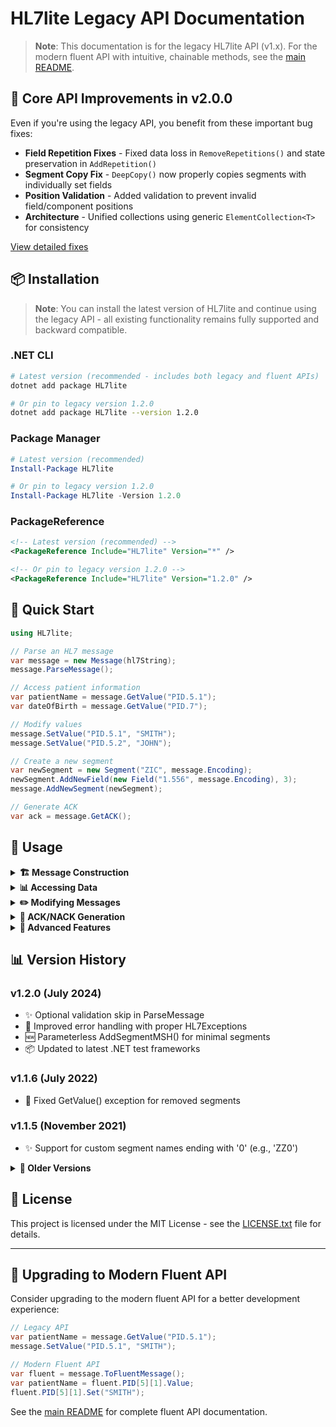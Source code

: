 # HL7lite Legacy API Documentation

> **Note**: This documentation is for the legacy HL7lite API (v1.x). For the modern fluent API with intuitive, chainable methods, see the [main README](README.md).

## 🔧 Core API Improvements in v2.0.0

Even if you're using the legacy API, you benefit from these important bug fixes:
- **Field Repetition Fixes** - Fixed data loss in `RemoveRepetitions()` and state preservation in `AddRepetition()`
- **Segment Copy Fix** - `DeepCopy()` now properly copies segments with individually set fields
- **Position Validation** - Added validation to prevent invalid field/component positions
- **Architecture** - Unified collections using generic `ElementCollection<T>` for consistency

[View detailed fixes](README.CoreFixes_v2.md)

## 📦 Installation

> **Note**: You can install the latest version of HL7lite and continue using the legacy API - all existing functionality remains fully supported and backward compatible.

### .NET CLI
```bash
# Latest version (recommended - includes both legacy and fluent APIs)
dotnet add package HL7lite

# Or pin to legacy version 1.2.0
dotnet add package HL7lite --version 1.2.0
```

### Package Manager
```powershell
# Latest version (recommended)
Install-Package HL7lite

# Or pin to legacy version 1.2.0
Install-Package HL7lite -Version 1.2.0
```

### PackageReference
```xml
<!-- Latest version (recommended) -->
<PackageReference Include="HL7lite" Version="*" />

<!-- Or pin to legacy version 1.2.0 -->
<PackageReference Include="HL7lite" Version="1.2.0" />
```

## 🏃 Quick Start

```csharp
using HL7lite;

// Parse an HL7 message
var message = new Message(hl7String);
message.ParseMessage();

// Access patient information
var patientName = message.GetValue("PID.5.1");
var dateOfBirth = message.GetValue("PID.7");

// Modify values
message.SetValue("PID.5.1", "SMITH");
message.SetValue("PID.5.2", "JOHN");

// Create a new segment
var newSegment = new Segment("ZIC", message.Encoding);
newSegment.AddNewField(new Field("1.556", message.Encoding), 3);
message.AddNewSegment(newSegment);

// Generate ACK
var ack = message.GetACK();
```

## 📖 Usage

<details>
<summary><b>🏗️ Message Construction</b></summary>

### Create a new message
```csharp
var message = new Message();
message.AddSegmentMSH("LAB400", "LAB", 
                      "EPD", "NEUROLOGY",
                      "", "ADT^A01", 
                      "84768948", "P", "2.3");
```

### Parse existing message
```csharp
Message message = new Message(strMsg);
try 
{
    message.ParseMessage();
}
catch(HL7Exception ex)
{
    // Handle parse errors
}
```

### Extract from MLLP frame
```csharp
var messages = MessageHelper.ExtractMessages(mlllpBuffer);
foreach (var strMsg in messages)
{
    var message = new Message(strMsg);
    message.ParseMessage();
}
```
</details>

<details>
<summary><b>📊 Accessing Data</b></summary>

### Get field values
```csharp
// Multiple ways to access the same field
string sendingFacility = message.GetValue("MSH.4");
sendingFacility = message.DefaultSegment("MSH").Fields(4).Value;
sendingFacility = message.Segments("MSH")[0].Fields(4).Value;
```

### Work with repeating fields
```csharp
// Check if field has repetitions
bool hasRepetitions = message.HasRepetitions("PID.3");

// Get all repetitions
List<Field> patientIds = message.Segments("PID")[0].Fields(3).Repetitions();

// Access specific repetition
string secondId = message.GetValue("PID.3[2]");
```

### Handle components
```csharp
// Access components
string familyName = message.GetValue("PID.5.1");
string givenName = message.GetValue("PID.5.2");

// Check if componentized
bool isComponentized = message.IsComponentized("PID.5");
```
</details>

<details>
<summary><b>✏️ Modifying Messages</b></summary>

### Update values
```csharp
// Simple field update
message.SetValue("PV1.2", "I");

// Update component
message.SetValue("PID.5.1", "SMITH");

// Create missing elements automatically
message.PutValue("ZZ1.2.4", "SYSTEM59");

// Check existence before updating
if (message.ValueExists("ZZ1.2"))
    message.PutValue("ZZ1.2.4", "SYSTEM59");
```

### Add new segments
```csharp
// Create a custom segment
var newSegment = new Segment("ZIM", message.Encoding);
newSegment.AddNewField("1.57884", 3);

// Add component to field
newSegment.Fields(3).AddNewComponent(new Component("MM", message.Encoding), 2);

// Add to message
message.AddNewSegment(segment);
```

### Remove segments
```csharp
// Remove first occurrence
message.RemoveSegment("NK1");

// Remove specific occurrence (0-based)
message.RemoveSegment("NK1", 1);
```

### Clean up messages
```csharp
// Remove trailing delimiters
message.RemoveTrailingDelimiters(RemoveDelimitersOptions.All);
```
</details>

<details>
<summary><b>🔄 ACK/NACK Generation</b></summary>

```csharp
// Generate ACK
Message ack = message.GetACK();

// Generate NACK with error
Message nack = message.GetNACK("AR", "Invalid patient ID");

// Customize ACK fields
ack.SetValue("MSH.3", "MyApplication");
ack.SetValue("MSH.4", "MyFacility");
```
</details>

<details>
<summary><b>🔧 Advanced Features</b></summary>

### Encoded content
```csharp
var obx = new Segment("OBX", new HL7Encoding());

// Encode special characters
obx.AddNewField(obx.Encoding.Encode("domain.com/resource.html?Action=1&ID=2"));
```

### Deep copy segments
```csharp
Segment pidCopy = originalMessage.DefaultSegment("PID").DeepCopy();
newMessage.AddNewSegment(pidCopy);
```

### Date handling
```csharp
// Parse HL7 date/time
string hl7DateTime = "20151231234500.1234+2358";
TimeSpan offset;
DateTime? dt = MessageHelper.ParseDateTime(hl7DateTime, out offset);

// Without timezone
DateTime? dt2 = MessageHelper.ParseDateTime("20151231234500");
```

### Null elements
```csharp
// Null elements are represented as ""
var nullValue = message.GetValue("EVN.4"); // Returns null if field contains ""
```
</details>

## 📊 Version History

### v1.2.0 (July 2024)
- ✨ Optional validation skip in ParseMessage
- 🐛 Improved error handling with proper HL7Exceptions
- 🆕 Parameterless AddSegmentMSH() for minimal segments
- 📦 Updated to latest .NET test frameworks

### v1.1.6 (July 2022)
- 🐛 Fixed GetValue() exception for removed segments

### v1.1.5 (November 2021)
- ✨ Support for custom segment names ending with '0' (e.g., 'ZZ0')

<details>
<summary><b>📜 Older Versions</b></summary>

### v1.1.3 (November 2021)
- 🐛 Fixed HasRepetitions() method

### v1.1.2 (May 2021)
- ✨ Added RemoveTrailingDelimiters() functionality

### v1.1.1 (April 2021)
- ✨ Added PutValue() for auto-creating elements
- ✨ Added ValueExists() for checking element existence
- ✨ Added Ensure methods for element creation
- ✨ Added SwapFields() for field reordering
</details>

## 📄 License

This project is licensed under the MIT License - see the [LICENSE.txt](LICENSE.txt) file for details.

---

## 🔄 Upgrading to Modern Fluent API

Consider upgrading to the modern fluent API for a better development experience:

```csharp
// Legacy API
var patientName = message.GetValue("PID.5.1");
message.SetValue("PID.5.1", "SMITH");

// Modern Fluent API
var fluent = message.ToFluentMessage();
var patientName = fluent.PID[5][1].Value;
fluent.PID[5][1].Set("SMITH");
```

See the [main README](README.md) for complete fluent API documentation.